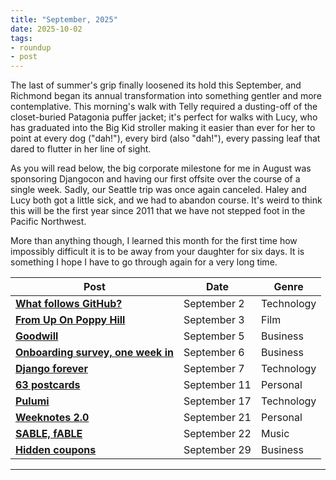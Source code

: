 ```yaml
---
title: "September, 2025"
date: 2025-10-02
tags:
- roundup
- post
---
```


The last of summer's grip finally loosened its hold this September, and Richmond began its annual transformation into something gentler and more contemplative. This morning's walk with Telly required a dusting-off of the closet-buried Patagonia puffer jacket; it's perfect for walks with Lucy, who has graduated into the Big Kid stroller making it easier than ever for her to point at every dog ("dah!"), every bird (also "dah!"), every passing leaf that dared to flutter in her line of sight. 

As you will read below, the big corporate milestone for me in August was sponsoring Djangocon and having our first offsite over the course of a single week. Sadly, our Seattle trip was once again canceled. Haley and Lucy both got a little sick, and we had to abandon course. It's weird to think this will be the first year since 2011 that we have not stepped foot in the Pacific Northwest. 

More than anything though, I learned this month for the first time how impossibly difficult it is to be away from your daughter for six days. It is something I hope I have to go through again for a very long time. 

| Post | Date | Genre |
|------|------|-------|
| **[What follows GitHub?](https://jmduke.com/posts/post/github-next/)** | September 2 | Technology |
| **[From Up On Poppy Hill](https://jmduke.com/posts/post/from-up-on-poppy-hill/)** | September 3 | Film |
| **[Goodwill](https://jmduke.com/posts/post/goodwill/)** | September 5 | Business |
| **[Onboarding survey, one week in](https://jmduke.com/posts/post/onboarding-survey/)** | September 6 | Business |
| **[Django forever](https://jmduke.com/posts/post/django/)** | September 7 | Technology |
| **[63 postcards](https://jmduke.com/posts/post/63-postcards/)** | September 11 | Personal |
| **[Pulumi](https://jmduke.com/posts/post/pulumi/)** | September 17 | Technology |
| **[Weeknotes 2.0](https://jmduke.com/posts/post/weeknotes-2/)** | September 21 | Personal |
| **[SABLE, fABLE](https://jmduke.com/posts/post/fable-sable/)** | September 22 | Music |
| **[Hidden coupons](https://jmduke.com/posts/post/stripe-intangible-coupons/)** | September 29 | Business |

---
